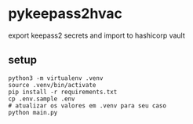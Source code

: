 # pykeepass2hvac

export keepass2 secrets and import to hashicorp vault

## setup

```console
python3 -m virtualenv .venv
source .venv/bin/activate
pip install -r requirements.txt
cp .env.sample .env
# atualizar os valores em .venv para seu caso
python main.py 
```
